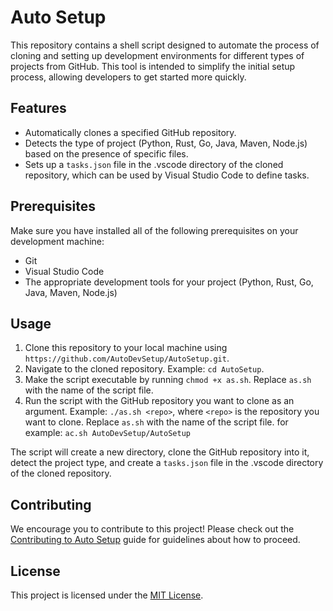 # Auto Setup

This repository contains a shell script designed to automate the process of cloning and setting up development environments for different types of projects from GitHub. This tool is intended to simplify the initial setup process, allowing developers to get started more quickly.

## Features

- Automatically clones a specified GitHub repository.
- Detects the type of project (Python, Rust, Go, Java, Maven, Node.js) based on the presence of specific files.
- Sets up a `tasks.json` file in the .vscode directory of the cloned repository, which can be used by Visual Studio Code to define tasks.

## Prerequisites

Make sure you have installed all of the following prerequisites on your development machine:

- Git
- Visual Studio Code
- The appropriate development tools for your project (Python, Rust, Go, Java, Maven, Node.js)

## Usage

1. Clone this repository to your local machine using `https://github.com/AutoDevSetup/AutoSetup.git`.
2. Navigate to the cloned repository. Example: `cd AutoSetup`.
3. Make the script executable by running `chmod +x as.sh`. Replace `as.sh` with the name of the script file.
4. Run the script with the GitHub repository you want to clone as an argument. Example: `./as.sh <repo>`, where `<repo>` is the repository you want to clone. Replace `as.sh` with the name of the script file. for example: `ac.sh AutoDevSetup/AutoSetup`

The script will create a new directory, clone the GitHub repository into it, detect the project type, and create a `tasks.json` file in the .vscode directory of the cloned repository.

## Contributing

We encourage you to contribute to this project! Please check out the [Contributing to Auto Setup](https://github.com/AutoDevSetup/AutoSetup/blob/master/CONTRIBUTING.md) guide for guidelines about how to proceed.

## License

This project is licensed under the [MIT License](https://github.com/AutoDevSetup/AutoSetup/blob/master/LICENSE).
